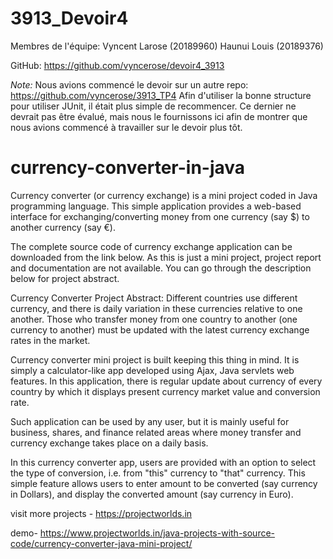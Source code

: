 # 3913_Devoir4

Membres de l'équipe:
Vyncent Larose (20189960)
Haunui Louis (20189376)

GitHub: https://github.com/vyncerose/devoir4_3913

*Note:* Nous avions commencé le devoir sur un autre repo: https://github.com/vyncerose/3913_TP4
Afin d'utiliser la bonne structure pour utiliser JUnit, il était plus simple de recommencer. Ce dernier ne devrait pas être
évalué, mais nous le fournissons ici afin de montrer que nous avions commencé à travailler sur le devoir plus tôt.



# currency-converter-in-java


Currency converter (or currency exchange) is a mini project coded in Java programming language. This simple application provides a web-based interface for exchanging/converting money from one currency (say $) to another currency (say €).

The complete source code of currency exchange application can be downloaded from the link below. As this is just a mini project, project report and documentation are not available. You can go through the description below for project abstract.

Currency Converter Project Abstract:
Different countries use different currency, and there is daily variation in these currencies relative to one another. Those who transfer money from one country to another (one currency to another) must be updated with the latest currency exchange rates in the market.

Currency converter mini project is built keeping this thing in mind. It is simply a calculator-like app developed using Ajax, Java servlets web features. In this application, there is regular update about currency of every country by which it displays present currency market value and conversion rate.

Such application can be used by any user, but it is mainly useful for business, shares, and finance related areas where money transfer and currency exchange takes place on a daily basis.

In this currency converter app, users are provided with an option to select the type of conversion, i.e. from "this" currency to "that" currency. This simple feature allows users to enter amount to be converted (say currency in Dollars), and display the converted amount (say currency in Euro).



visit more projects - https://projectworlds.in

demo- https://www.projectworlds.in/java-projects-with-source-code/currency-converter-java-mini-project/



